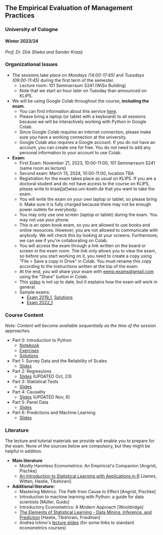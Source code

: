 ## The Empirical Evaluation of Management Practices

### University of Cologne

#### Winter 2023/24

_Prof. Dr. Dirk Sliwka and Sander Kraaij_

### Organizational Issues

- The sessions take place on _Mondays (14:00-17:45)_ and _Tuesdays (09:00-11:45)_ during the first term of the semester.
   	- Lecture room: 101 Seminarraum S241 (WiSo Building)
	- Note that we start an hour later on Tuesday than announced on KLIPS.
- We will be using Google Colab throughout the course, **including the exam**.
	- You can find information about this service [here](https://colab.research.google.com/).
	- Please bring a laptop (or tablet with a keyboard) to all sessions because we will be interactively working with Python in Google Colab.
	- Since Google Colab requires an internet connection, please make sure you have a working connection at the university.
	- Google Colab also requires a Google account. If you do not have an account, you can create one for free. You do not need to add any personal information to your account to use Colab.
- **Exam:**
  - First Exam: November 21, 2023, 10:00-11:00, 101 Seminarraum S241 (same room as lecture)
  -	Second exam: March 13, 2024, 10:00-11:00, location TBA
  -	Registration for the exam takes place as usual on KLIPS. If you are a doctoral student and do not have access to the course on KLIPS, please write to kraaij[at]wiso.uni-koeln.de that you want to take the exam.
  -	You will write the exam on your own laptop or tablet, so please bring it. Make sure it is fully charged because there may not be enough power outlets for everybody.
  -	You may only use one screen (laptop or tablet) during the exam. You may not use your phone.
  -	This is an open-book exam, so you are allowed to use books and online resources. However, you are not allowed to communicate with anybody. We will check this by looking at your screens. Furthermore, we can see if you're collaborating on Colab.
  -	You will access the exam through a link written on the board or screen in the exam room. The link only allows you to view the exam, so before you start working on it, you need to create a copy using "File > Save a copy in Drive" in Colab. You must rename this copy according to the instructions written at the top of the exam.
  -	At the end, you will share your exam with eemp.exams@gmail.com using the "Share" button in Colab.
  -	This [video](https://onedrive.live.com/?authkey=%21AMWOPjDJqEhFU6U&cid=492CFFDBC915BE1A&id=492CFFDBC915BE1A%21137316&parId=492CFFDBC915BE1A%21136598&o=OneUp) is not up to date, but it explains how the exam will work in general.
  -	Sample exams:
  	-	[Exam 2019_1](WS1920_EEMP_exam_PT1.ipynb), [Solutions](WS1920_EEMP_exam_PT1_solutions.ipynb)
  	-	[Exam 2022_1](https://colab.research.google.com/drive/1EkT_IgyzwUkJKn5lvHf3-R0r0eykU9Nr?usp=sharing)	

### Course Content

_Note: Content will become available sequentially as the time of the session approaches._

- Part 0: Introduction to Python
	- [Notebook](https://colab.research.google.com/drive/1uFpUzPoYjXtBZIbnnJPEdI6rBhXLt_8j?usp=sharing)
 	- [Exercises](https://colab.research.google.com/drive/1JjPYDmfAYqczY1Oi5GK1AvKd4UbXx7xp?usp=sharing)
  	- [Solutions](https://colab.research.google.com/drive/1JmC_oAxYqsiDz5Y7MUiUIZN1MA85OXIH?usp=sharing)
- Part 1: Survey Data and the Reliability of Scales
	- [Slides](./Lectures/Eval2023_1.pdf)
- Part 2: Regressions
	- [Slides](./Lectures/Eval2023_2.pdf) (UPDATED Oct, 23)
- Part 3: Statistical Tests
	- [Slides](./Lectures/Eval2023_3.pdf) 
- Part 4: Causality
	- [Slides](./Lectures/Eval2023_4.pdf) (UPDATED Nov, 6)
- Part 5: Panel Data
	- [Slides](./Lectures/Eval2023_5.pdf) 
- Part 6: Predictions and Machine Learning
  	- [Slides](./Lectures/Eval2023_6.pdf) 

### Literature
The lecture and tutorial materials we provide will enable you to prepare for the exam. None of the sources below are compulsory, but they might be helpful in addition.
- **Main literature**
  - Mostly Harmless Econometrics: An Empiricist's Companion [Angrist, Pischke]
  - [An Introduction to Statistical Learning with Applications in R](https://www-bcf.usc.edu/~gareth/ISL/) [James, Witten, Hastie, Tibshirani]
- **Additional literature:**
  - Mastering Metrics: The Path from Cause to Effect [Angrist, Pischke]
  - Introduction to machine learning with Python: a guide for data scientists [Müller, Guido]
  - Introductory Econometrics: A Modern Approach [Wooldridge]
  - [The Elements of Statistical Learning - Data Mining, Inference, and Prediction](https://web.stanford.edu/~hastie/ElemStatLearn/) [Hastie, Tibshirani, Friedman]
  - Andrea Ichino's [lecture slides](http://www.andreaichino.it/teaching_material.html) (for some links to standard econometrics courses)
